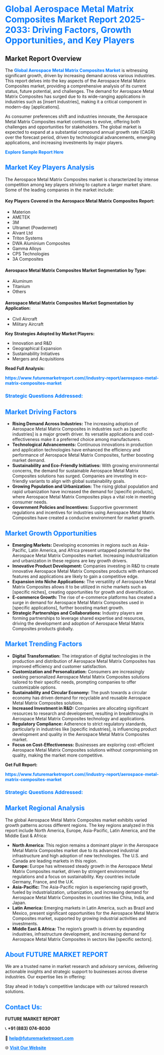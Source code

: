 <h1 style="color: #007BFF;">Global Aerospace Metal Matrix Composites Market Report 2025-2033: Driving Factors, Growth Opportunities, and Key Players</h1>

<section id="overview">
<h2>Market Report Overview</h2>
<p>The <a href="https://www.futuremarketreport.com//industry-report/aerospace-metal-matrix-composites-market" style="color: #007BFF; text-decoration: none;"><strong>Global Aerospace Metal Matrix Composites Market</strong></a> is witnessing significant growth, driven by increasing demand across various industries. This report delves into the key aspects of the Aerospace Metal Matrix Composites market, providing a comprehensive analysis of its current status, future potential, and challenges. The demand for Aerospace Metal Matrix Composites has surged due to its wide-ranging applications in industries such as [insert industries], making it a critical component in modern-day [applications].</p>
<p>As consumer preferences shift and industries innovate, the Aerospace Metal Matrix Composites market continues to evolve, offering both challenges and opportunities for stakeholders. The global market is expected to expand at a substantial compound annual growth rate (CAGR) over the forecast period, driven by technological advancements, emerging applications, and increasing investments by major players.</p>
</section>

<section id="overview">
<p><a href="https://www.futuremarketreport.com//request-sample/reportId=49699" style="color: #007BFF; text-decoration: none;"><strong>Explore Sample Report Here</strong></a></p>
</section>

<section id="key-players">
<h2 style="color: #007BFF;">Market Key Players Analysis</h2>
<p>The Aerospace Metal Matrix Composites market is characterized by intense competition among key players striving to capture a larger market share. Some of the leading companies in the market include:</p>
<h4>Key Players Covered in the Aerospace Metal Matrix Composites Report:</h4>
<ul><li>Materion</li><li>AMETEK</li><li>3M</li><li>Ultramet (Powdermet)</li><li>Alvant Ltd</li><li>Triton Systems</li><li>DWA Aluminium Composites</li><li>Gamma Alloys</li><li>CPS Technologies</li><li>3A Composites</li></ul>
<h4>Aerospace Metal Matrix Composites Market Segmentation by Type:</h4>
<ul><li>Aluminum</li><li>Titanium</li><li>Others</li></ul>

<h4>Aerospace Metal Matrix Composites Market Segmentation by Application:</h4>
<ul><li>Civil Aircraft</li><li>Military Aircraft</li></ul>
<p><strong>Key Strategies Adopted by Market Players:</strong></p>
<ul>
<li>Innovation and R&D</li>
<li>Geographical Expansion</li>
<li>Sustainability Initiatives</li>
<li>Mergers and Acquisitions</li>
</ul>
</section>

<section>
<p><strong>Read Full Analysis: </strong></p><a href="https://www.futuremarketreport.com//industry-report/aerospace-metal-matrix-composites-market" style="color: #007BFF; text-decoration: none;"><strong>https://www.futuremarketreport.com//industry-report/aerospace-metal-matrix-composites-market</strong></a>
<h3 style="color: #007BFF;">Strategic Questions Addressed:</h3>
</section>

<section id="driving-factors">
<h2 style="color: #007BFF;">Market Driving Factors</h2>
<ul>
<li><strong>Rising Demand Across Industries:</strong> The increasing adoption of Aerospace Metal Matrix Composites in industries such as [specific industries] is a major growth driver. Its versatile applications and cost-effectiveness make it a preferred choice among manufacturers.</li>
<li><strong>Technological Advancements:</strong> Continuous innovations in production and application technologies have enhanced the efficiency and performance of Aerospace Metal Matrix Composites, further boosting market demand.</li>
<li><strong>Sustainability and Eco-Friendly Initiatives:</strong> With growing environmental concerns, the demand for sustainable Aerospace Metal Matrix Composites solutions has surged. Companies are investing in eco-friendly variants to align with global sustainability goals.</li>
<li><strong>Growing Population and Urbanization:</strong> The rising global population and rapid urbanization have increased the demand for [specific products], where Aerospace Metal Matrix Composites plays a vital role in meeting consumer needs.</li>
<li><strong>Government Policies and Incentives:</strong> Supportive government regulations and incentives for industries using Aerospace Metal Matrix Composites have created a conducive environment for market growth.</li>
</ul>
</section>

<section id="growth-opportunities">
<h2 style="color: #007BFF;">Market Growth Opportunities</h2>
<ul>
<li><strong>Emerging Markets:</strong> Developing economies in regions such as Asia-Pacific, Latin America, and Africa present untapped potential for the Aerospace Metal Matrix Composites market. Increasing industrialization and urbanization in these regions are key growth drivers.</li>
<li><strong>Innovative Product Development:</strong> Companies investing in R&D to create innovative Aerospace Metal Matrix Composites products with enhanced features and applications are likely to gain a competitive edge.</li>
<li><strong>Expansion into Niche Applications:</strong> The versatility of Aerospace Metal Matrix Composites allows it to be utilized in niche markets such as [specific niches], creating opportunities for growth and diversification.</li>
<li><strong>E-commerce Growth:</strong> The rise of e-commerce platforms has created a surge in demand for Aerospace Metal Matrix Composites used in [specific applications], further boosting market growth.</li>
<li><strong>Strategic Partnerships and Collaborations:</strong> Industry players are forming partnerships to leverage shared expertise and resources, driving the development and adoption of Aerospace Metal Matrix Composites products globally.</li>
</ul>
</section>

<section id="trending-factors">
<h2 style="color: #007BFF;">Market Trending Factors</h2>
<ul>
<li><strong>Digital Transformation:</strong> The integration of digital technologies in the production and distribution of Aerospace Metal Matrix Composites has improved efficiency and customer satisfaction.</li>
<li><strong>Customization and Personalization:</strong> Consumers are increasingly seeking personalized Aerospace Metal Matrix Composites solutions tailored to their specific needs, prompting companies to offer customizable options.</li>
<li><strong>Sustainability and Circular Economy:</strong> The push towards a circular economy has driven demand for recyclable and reusable Aerospace Metal Matrix Composites solutions.</li>
<li><strong>Increased Investment in R&D:</strong> Companies are allocating significant resources to research and development, resulting in breakthroughs in Aerospace Metal Matrix Composites technology and applications.</li>
<li><strong>Regulatory Compliance:</strong> Adherence to strict regulatory standards, particularly in industries like [specific industries], is influencing product development and quality in the Aerospace Metal Matrix Composites market.</li>
<li><strong>Focus on Cost-Effectiveness:</strong> Businesses are exploring cost-efficient Aerospace Metal Matrix Composites solutions without compromising on quality, making the market more competitive.</li>
</ul>
</section>

<section>
<p><strong>Get Full Report: </strong></p><a href="https://www.futuremarketreport.com//industry-report/aerospace-metal-matrix-composites-market" style="color: #007BFF; text-decoration: none;"><strong>https://www.futuremarketreport.com//industry-report/aerospace-metal-matrix-composites-market</strong></a>
<h3 style="color: #007BFF;">Strategic Questions Addressed:</h3>
</section>


<section id="regional-analysis">
<h2 style="color: #007BFF;">Market Regional Analysis</h2>
<p>The global Aerospace Metal Matrix Composites market exhibits varied growth patterns across different regions. The key regions analyzed in this report include North America, Europe, Asia-Pacific, Latin America, and the Middle East & Africa:</p>
<ul>
<li><strong>North America:</strong> This region remains a dominant player in the Aerospace Metal Matrix Composites market due to its advanced industrial infrastructure and high adoption of new technologies. The U.S. and Canada are leading markets in this region.</li>
<li><strong>Europe:</strong> Europe has witnessed steady growth in the Aerospace Metal Matrix Composites market, driven by stringent environmental regulations and a focus on sustainability. Key countries include Germany, France, and the U.K.</li>
<li><strong>Asia-Pacific:</strong> The Asia-Pacific region is experiencing rapid growth, fueled by industrialization, urbanization, and increasing demand for Aerospace Metal Matrix Composites in countries like China, India, and Japan.</li>
<li><strong>Latin America:</strong> Emerging markets in Latin America, such as Brazil and Mexico, present significant opportunities for the Aerospace Metal Matrix Composites market, supported by growing industrial activities and investments.</li>
<li><strong>Middle East & Africa:</strong> The region’s growth is driven by expanding industries, infrastructure development, and increasing demand for Aerospace Metal Matrix Composites in sectors like [specific sectors].</li>
</ul>
</section>

<footer>
<h2 style="color: #007BFF;">About FUTURE MARKET REPORT</h2>
<p>We are a trusted name in market research and advisory services, delivering actionable insights and strategic support to businesses across diverse industries. Our expertise lies in offering:</p>

<p>Stay ahead in today’s competitive landscape with our tailored research solutions.</p>

<h2 style="color: #007BFF;">Contact Us:</h2>
<p><strong>FUTURE MARKET REPORT</strong></p>
<p>📞 <strong>+91 (883) 074-8030</strong></p>
<p>📧 <strong><a href="mailto:help@futuremarketreport.com" style="color: #007BFF;">help@futuremarketreport.com</a></strong></p>
<p>🌐 <strong><a href="https://www.futuremarketreport.com/" style="color: #007BFF;">Visit Our Website</a></strong></p>
</footer>